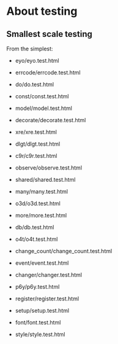 # About testing

## Smallest scale testing

From the simplest:

- eyo/eyo.test.html
- errcode/errcode.test.html
- do/do.test.html
- const/const.test.html
- model/model.test.html
- decorate/decorate.test.html
- xre/xre.test.html
- dlgt/dlgt.test.html
- c9r/c9r.test.html
- observe/observe.test.html
- shared/shared.test.html
- many/many.test.html
- o3d/o3d.test.html







- more/more.test.html

- db/db.test.html
- o4t/o4t.test.html
- change_count/change_count.test.html
- event/event.test.html
- changer/changer.test.html

- p6y/p6y.test.html
- register/register.test.html
- setup/setup.test.html

- font/font.test.html
- style/style.test.html
